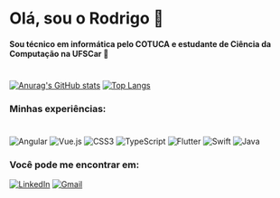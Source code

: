 # Olá, sou o Rodrigo 👋 
#### Sou técnico em informática pelo COTUCA e estudante de Ciência da Computação na UFSCar 💜 
#
[![Anurag's GitHub stats](https://github-readme-stats.vercel.app/api?username=digo-smithh&show_icons=true&theme=onedark)](https://github.com/anuraghazra/github-readme-stats)
[![Top Langs](https://github-readme-stats.vercel.app/api/top-langs/?username=digo-smithh&layout=compact&theme=onedark)](https://github.com/anuraghazra/github-readme-stats)


### Minhas experiências:
#
![Angular](https://img.shields.io/badge/angular-%23DD0031.svg?style=for-the-badge&logo=angular&logoColor=white)
![Vue.js](https://img.shields.io/badge/vuejs-%2335495e.svg?style=for-the-badge&logo=vuedotjs&logoColor=%234FC08D)
![CSS3](https://img.shields.io/badge/css3-%231572B6.svg?style=for-the-badge&logo=css3&logoColor=white)
![TypeScript](https://img.shields.io/badge/typescript-%23007ACC.svg?style=for-the-badge&logo=typescript&logoColor=white)
![Flutter](https://img.shields.io/badge/Flutter-%2302569B.svg?style=for-the-badge&logo=Flutter&logoColor=white)
![Swift](https://img.shields.io/badge/Swift-FA7343?style=for-the-badge&logo=swift&logoColor=white)
![Java](https://img.shields.io/badge/Java-ED8B00?style=for-the-badge&logo=java&logoColor=white)

### Você pode me encontrar em:
[![LinkedIn](https://img.shields.io/badge/linkedin-%230077B5.svg?style=for-the-badge&logo=linkedin&logoColor=white)](https://www.linkedin.com/in/rodrigo-smith-b02378165/)
[![Gmail](https://img.shields.io/badge/Gmail-D14836?style=for-the-badge&logo=gmail&logoColor=white)](smithrodrigues08@gmail.com)
